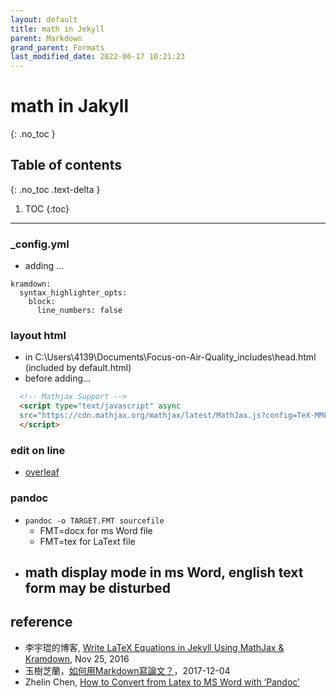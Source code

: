 ```yaml
---
layout: default
title: math in Jekyll
parent: Markdown
grand_parent: Formats
last_modified_date: 2022-06-17 10:21:23
---
```


# math in Jakyll
{: .no_toc }

## Table of contents
{: .no_toc .text-delta }

1. TOC
{:toc}

---
### _config.yml
- adding ...

```
kramdown:
  syntax_highlighter_opts:
    block:
      line_numbers: false
```

### layout html
- in C:\Users\4139\Documents\Focus-on-Air-Quality\_includes\head.html (included by default.html)
- before </head> adding...

```html
  <!-- Mathjax Support -->
  <script type="text/javascript" async
  src="https://cdn.mathjax.org/mathjax/latest/MathJax.js?config=TeX-MML-AM_CHTML">
  </script>
```
### edit on line
- [overleaf][overleaf]
### pandoc
- `pandoc -o TARGET.FMT sourcefile`
  - FMT=docx for ms Word file
  - FMT=tex for LaText file
- math display mode in ms Word, english text form may be disturbed
  -   
## reference
- 李宇琨的博客, [Write LaTeX Equations in Jekyll Using MathJax & Kramdown](https://lyk6756.github.io/2016/11/25/write_latex_equations.html), Nov 25, 2016
- 玉樹芝蘭，[如何用Markdown寫論文？](https://kknews.cc/zh-tw/education/rpgy9vv.html)，2017-12-04
- Zhelin Chen, [How to Convert from Latex to MS Word with ‘Pandoc’](https://medium.com/@zhelinchen91/how-to-convert-from-latex-to-ms-word-with-pandoc-f2045a762293)

[overleaf]: <https://www.overleaf.com/user/subscription/plans> "Overleaf is the world’s easiest to use LaTeX editor. Stay up to date with your collaborators, keep track of all changes to your work, and use our LaTeX environment from anywhere in the world."